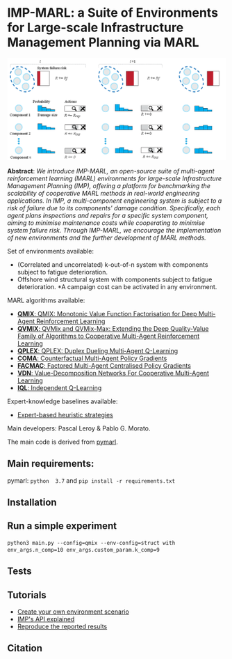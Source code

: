 # IMP-MARL: a Suite of Environments for Large-scale Infrastructure Management Planning via MARL
![imp](imp_intro.png)

**Abstract**: *We introduce IMP-MARL, an open-source suite of multi-agent reinforcement learning (MARL) environments for large-scale Infrastructure Management Planning (IMP), offering a platform for benchmarking the scalability of cooperative MARL methods in real-world engineering applications. In IMP, a multi-component engineering system is subject to a risk of failure due to its components' damage condition. Specifically, each agent plans inspections and repairs for a specific system component, aiming to minimise maintenance costs while cooperating to minimise system failure risk. Through IMP-MARL, we encourage the implementation of new environments and the further development of MARL methods.*

Set of environments available:
- (Correlated and uncorrelated) k-out-of-n system with components subject to fatigue deterioration.
- Offshore wind structural system with components subject to fatigue deterioration.
*A campaign cost can be activated in any environment.

MARL algorithms available:
- [**QMIX**: QMIX: Monotonic Value Function Factorisation for Deep Multi-Agent Reinforcement Learning](https://arxiv.org/abs/1803.11485)
- [**QVMIX**: QVMix and QVMix-Max: Extending the Deep Quality-Value Family of Algorithms to Cooperative Multi-Agent Reinforcement Learning](https://arxiv.org/abs/2012.12062)
- [**QPLEX**: QPLEX: Duplex Dueling Multi-Agent Q-Learning](https://arxiv.org/abs/2008.01062)
- [**COMA**: Counterfactual Multi-Agent Policy Gradients](https://arxiv.org/abs/1705.08926)
- [**FACMAC**: Factored Multi-Agent Centralised Policy Gradients](https://arxiv.org/abs/2003.06709)
- [**VDN**: Value-Decomposition Networks For Cooperative Multi-Agent Learning](https://arxiv.org/abs/1706.05296) 
- [**IQL**: Independent Q-Learning](https://arxiv.org/abs/1511.08779)

Expert-knowledge baselines available:
- [Expert-based heuristic strategies](https://www.sciencedirect.com/science/article/pii/S0167473017302138)

Main developers: Pascal Leroy & Pablo G. Morato.

The main code is derived from [pymarl](https://github.com/oxwhirl/pymarl).

## Main requirements:
pymarl:
`python  3.7`
and
`pip install -r requirements.txt` 

## Installation

## Run a simple experiment 

```shell
python3 main.py --config=qmix --env-config=struct with env_args.n_comp=10 env_args.custom_param.k_comp=9
```         
## Tests

## Tutorials
- [Create your own environment scenario](imp_env/imp_add_env.md)
- [IMP's API explained](imp_wrappers/wrapper_explained.md)
- [Reproduce the reported results](./results_scripts/README.md)

## Citation
